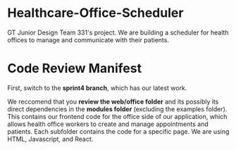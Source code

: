 # Healthcare-Office-Scheduler
GT Junior Design Team 331's project.
We are building a scheduler for health offices to manage and communicate with their patients.

# Code Review Manifest
First, switch to the **sprint4 branch**, which has our latest work.

We reccomend that you **review the web/office folder** and its possibly its direct dependencies in the **modules folder** (excluding the examples folder). This contains our frontend code for the office side of our application, which allows health office workers to create and manage appointments and patients. Each subfolder contains the code for a specific page. We are using HTML, Javascript, and React.
